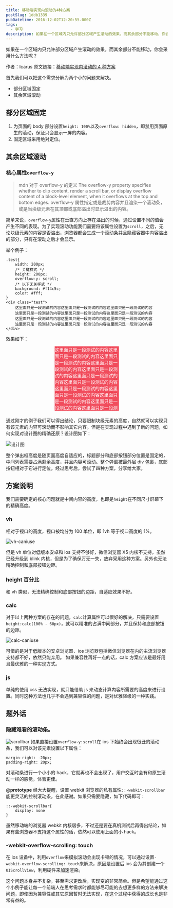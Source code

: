 ```yaml
---
title: 移动端实现内滚动的4种方案
postSlug: 1ddb1339
pubDatetime: 2016-12-02T12:20:55.000Z
tags:
  - 学习
description: 如果在一个区域内只允许部分区域产生滚动的效果，而其余部分不能移动，你会采用什么方法呢？
---
```


如果在一个区域内只允许部分区域产生滚动的效果，而其余部分不能移动，你会采用什么方法呢？

<!-- more -->

作者：Icarus
原文链接：[移动端实现内滚动的 4 种方案](https://xdlrt.github.io/2016/12/02/2016-12-02)

首先我们可以把这个需求分解为两个小的问题来解决。

- 部分区域固定
- 其余区域滚动

## 部分区域固定

1. 为页面的 body 部分设置`height: 100%`以及`overflow: hidden`，即禁用页面原生的滚动，保证只会显示一屏的内容。
2. 固定区域采用绝对定位。

## 其余区域滚动

### 核心属性`overflow-y`

> mdn 对于 overflow-y 的定义
> The overflow-y property specifies whether to clip content, render a scroll bar, or display overflow content of a block-level element, when it overflows at the top and bottom edges.
> overflow-y 属性指定或是裁剪内容并且渲染一个滚动条，或是当块级元素在其顶部或底部溢出时显示溢出的内容。

简单来说，`overflow-y`属性在垂直方向上存在溢出的时候，通过设置不同的值会产生不同的表现。为了实现滚动功能我们需要将该属性设置为`scroll`，之后，无论块级元素的内容是否溢出，浏览器都会生成一个滚动条并且隐藏容器中内容溢出的部分，只有在滚动之后才会显示。

举个例子：

```
.test{
	width: 200px;
	/* 关键样式 */
	height: 200px;
	overflow-y: scroll;
	/* 以下无关样式 */
	background: #f14c5c;
	color: #fff;
}
<div class="test">
	这里面只是一段测试的内容这里面只是一段测试的内容这里面只是一段测试的内容
	这里面只是一段测试的内容这里面只是一段测试的内容这里面只是一段测试的内容
	这里面只是一段测试的内容这里面只是一段测试的内容这里面只是一段测试的内容
	这里面只是一段测试的内容这里面只是一段测试的内容这里面只是一段测试的内容
</div>
```

效果如下：

<div
	class="test"
	style="
	margin: 0 auto 20px;
	width: 200px;
	height: 200px;
	overflow-y: scroll;
	/* 以下无关样式 */
	background: #f14c5c;
	color: #fff;">
	这里面只是一段测试的内容这里面只是一段测试的内容这里面只是一段测试的内容这里面只是一段测试的内容这里面只是一段测试的内容这里面只是一段测试的内容这里面只是一段测试的内容这里面只是一段测试的内容这里面只是一段测试的内容这里面只是一段测试的内容这里面只是一段测试的内容这里面只是一段测试的内容
</div>

通过刚才的例子我们可以得出结论，只要限制块级元素的高度，自然就可以实现只有该元素的内容可滚动而不影响其它内容。但是在实现过程中遇到了新的问题，如何实现对设计图的精确还原？设计图如下：

![设计图](/images/2016-12-02/1.png)

整个弹出框高度是随页面高度自适应的，标题部分和底部按钮部分位置是固定的，中间列表需要占满剩余高度，并且内容可滚动。整个弹窗被最外层 div 包裹，底部按钮相对于它进行定位。经过思考后，尝试了四种方案，分享给大家。

## 方案说明

我们需要确定的核心问题就是中间内容的高度，也即是`height`在不同尺寸屏幕下的精确高度。

### vh

相对于视口的高度，视口被均分为 100 单位，即 1vh 等于视口高度的 1%。

![vh-caniuse](/images/2016-12-02/3.png)

但是 vh 单位对低版本安卓和 ios 支持不够好，微信浏览器 X5 内核不支持，虽然已经升级到 blink 内核，但是为了确保万无一失，放弃采用这种方案。另外也无法精确控制和底部按钮边距。

### height 百分比

和 vh 类似，无法精确控制和底部按钮的边距，自适应效果不好。

### calc

对于以上两种方案的存在的问题，`calc`计算属性可以很好的解决，只需要设置`height:calc(100% - 60px)`，就可以精准的占满中间部分，并且保持和底部按钮的边距。

![calc-caniuse](/images/2016-12-02/4.png)

可惜的是对于低版本的安卓浏览器、ios 浏览器包括微信浏览器在内的主流浏览器支持都不好，依然只能弃用。
如果兼容性再好一点的话，calc 方案应该是最好用且最优雅的一种实现方式。

### js

单纯的使用 css 无法实现，就只能借助 js 来动态计算内容所需要的高度来进行设置。同时这种方法也几乎不会遇到兼容性的问题，是对优雅降级的一种实践。

## 题外话

### 隐藏难看的滚动条。

![scrollbar](/images/2016-12-02/2.png)
如果直接设置`overflow-y:scroll`在 ios 下始终会出现很丑的滚动条，我们可以对该元素设置以下属性：

```
margin-right: -20px;
padding-right: 20px;
```

对滚动条进行一个小小的 hack，它就再也不会出现了，用户交互时会有和原生滚动一样的感觉，体验更佳。

@**prototype** 经大大提醒，设置 webkit 浏览器的私有属性`::-webkit-scrollbar`能更灵活的控制滚动条，在此感谢。如果只需要隐藏，如下代码即可：

```
::-webkit-scrollbar{
	display: none
}
```

虽然移动端的浏览器 webkit 内核居多，不过还是要在真机测试后再得出结论，如果有些浏览器不支持这个属性的话，依然可以使用上面的小 hack。

### -webkit-overflow-scrolling: touch

在 ios 设备中，利用`overflow`来模拟滚动会出现卡顿的情况，可以通过设置`-webkit-overflow-scrolling: touch`来解决，原因是设置后 ios 会为其创建一个`UIScrollView`，利用硬件来加速渲染。

这个问题本身并不复杂，甚至需求更改后，实现变的非常简单。但是希望能通过这个小例子能让每一个前端人在思考需求时都能够尽可能的去想更多样的方法来解决问题，即使因为兼容性或其它原因暂时无法实现，在这个过程中获得的成长也是非常有益的。
